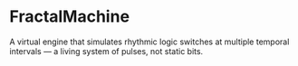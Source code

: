 # FractalMachine
A virtual engine that simulates rhythmic logic switches at multiple temporal intervals — a living system of pulses, not static bits.
